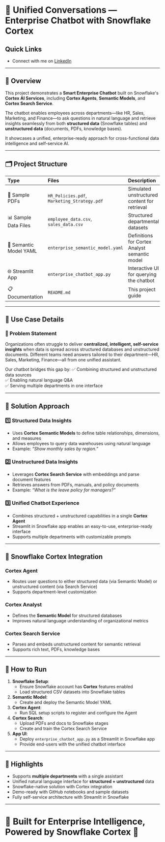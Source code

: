 # 🤖 Unified Conversations — Enterprise Chatbot with Snowflake Cortex

## Quick Links
* Connect with me on [LinkedIn]([https://www.linkedin.com/in/anudeep-p-283763232/])

---

## 📖 Overview
This project demonstrates a **Smart Enterprise Chatbot** built on Snowflake's **Cortex AI Services**, including **Cortex Agents**, **Semantic Models**, and **Cortex Search Service**.  

The chatbot enables employees across departments—like HR, Sales, Marketing, and Finance—to ask questions in natural language and retrieve insights seamlessly from both **structured data** (Snowflake tables) and **unstructured data** (documents, PDFs, knowledge bases).  

It showcases a unified, enterprise-ready approach for cross-functional data intelligence and self-service AI.

---

## 🗂️ Project Structure

| Type | Files | Description |
|:-----|:------|:------------|
| 📄 Sample PDFs | `HR_Policies.pdf`, `Marketing_Strategy.pdf` | Simulated unstructured content for retrieval |
| 📊 Sample Data Files | `employee_data.csv`, `sales_data.csv` | Structured departmental datasets |
| 🧐 Semantic Model YAML | `enterprise_semantic_model.yaml` | Definitions for Cortex Analyst semantic model |
| 🌐 Streamlit App | `enterprise_chatbot_app.py` | Interactive UI for querying the chatbot |
| 📋 Documentation | `README.md` | This project guide |

---

## 🧬 Use Case Details

### 🌟 Problem Statement
Organizations often struggle to deliver **centralized, intelligent, self-service insights** when data is spread across structured databases and unstructured documents. Different teams need answers tailored to their department—HR, Sales, Marketing, Finance—all from one unified assistant.

Our chatbot bridges this gap by:
✅ Combining structured and unstructured data sources  
✅ Enabling natural language Q&A  
✅ Serving multiple departments in one interface

---

## 🧩 Solution Approach

### 1️⃣ Structured Data Insights
- Uses **Cortex Semantic Models** to define table relationships, dimensions, and measures
- Allows employees to query data warehouses using natural language
- Example: *“Show monthly sales by region.”*

### 2️⃣ Unstructured Data Insights
- Leverages **Cortex Search Service** with embeddings and parse document features
- Retrieves answers from PDFs, manuals, and policy documents
- Example: *“What is the leave policy for managers?”*

### 3️⃣ Unified Chatbot Experience
- Combines structured + unstructured capabilities in a single **Cortex Agent**
- Streamlit in Snowflake app enables an easy-to-use, enterprise-ready interface
- Supports multiple departments with customizable prompts

---

## 🧬 Snowflake Cortex Integration

### Cortex Agent
- Routes user questions to either structured data (via Semantic Model) or unstructured content (via Search Service)
- Supports department-level customization

### Cortex Analyst
- Defines the **Semantic Model** for structured databases
- Improves natural language understanding of organizational metrics

### Cortex Search Service
- Parses and embeds unstructured content for semantic retrieval
- Supports rich text, PDFs, knowledge bases

---

## 🚀 How to Run

1. **Snowflake Setup**:
   - Ensure Snowflake account has **Cortex** features enabled
   - Load structured CSV datasets into Snowflake tables
2. **Semantic Model**:
   - Create and deploy the Semantic Model YAML
3. **Cortex Agent**:
   - Run SQL setup scripts to register and configure the Agent
4. **Cortex Search**:
   - Upload PDFs and docs to Snowflake stages
   - Create and train the Cortex Search Service
5. **App UI**:
   - Deploy `enterprise_chatbot_app.py` as a Streamlit in Snowflake app
   - Provide end-users with the unified chatbot interface

---

## 🌟 Highlights

- Supports **multiple departments** with a single assistant
- Unified natural language interface for **structured + unstructured** data
- Snowflake-native solution with Cortex integration
- Demo-ready with GitHub notebooks and sample datasets
- Fully self-service architecture with Streamlit in Snowflake


---

# 💼 Built for Enterprise Intelligence, Powered by Snowflake Cortex 🚀
